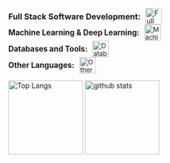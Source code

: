 <div style="display: flex; align-items: center; font-size: 0.99em;">
  <h3 style="margin: 0;">Full Stack Software Development:</h3>
  <img src="https://skillicons.dev/icons?i=react,redux,ts,js,nextjs,tailwind,bootstrap,nodejs,express,vue,html,css,flutter,dart,flask" style="margin-left: 10px; height: 33px;" alt="Full Stack Software Development Icons">
</div>

<div style="display: flex; align-items: center; font-size: 0.93em;">
  <h3 style="margin: 0;">Machine Learning & Deep Learning:</h3>
  <img src="https://skillicons.dev/icons?i=python,pytorch,tensorflow,opencv,sklearn,r,anaconda,matlab" style="margin-left: 10px; height: 33px;" alt="Machine Learning Icons">
</div>

<div style="display: flex; align-items: center; font-size: 0.93em;">
  <h3 style="margin: 0;">Databases and Tools:</h3>
  <img src="https://skillicons.dev/icons?i=mongodb,mysql,postgres,supabase,firebase,git,docker,kubernetes,aws" style="margin-left: 10px; height: 33px;" alt="Databases and Tools Icons">
</div>

<div style="display: flex; align-items: center; font-size: 0.93em;">
  <h3 style="margin: 0;">Other Languages:</h3>
  <img src="https://skillicons.dev/icons?i=cs,java,c,php,r" style="margin-left: 10px; height: 33px;" alt="Other Languages Icons">
</div>

<!--- Status & Language --->
<p align="left">
  <img alt="Top Langs" height="150px" src="https://github-readme-stats.vercel.app/api?username=mathiasmendozav&show_icons=true&theme=radical" />
  <img alt="github stats" height="150px" src="https://github-readme-stats.vercel.app/api/top-langs/?username=mathiasmendozav&layout=compact&theme=omni" />
</p>
